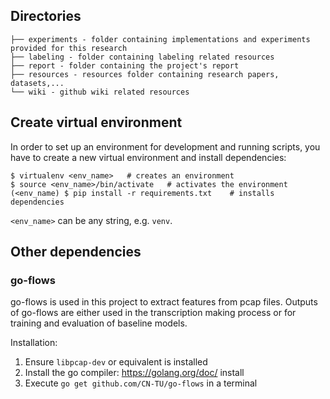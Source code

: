 ## Directories

```
├── experiments - folder containing implementations and experiments provided for this research
├── labeling - folder containing labeling related resources
├── report - folder containing the project's report
├── resources - resources folder containing research papers, datasets,...
└── wiki - github wiki related resources 
```

## Create virtual environment
In order to set up an environment for development and running scripts, you have to
create a new virtual environment and install dependencies:

```shell
$ virtualenv <env_name>   # creates an environment
$ source <env_name>/bin/activate   # activates the environment
(<env_name) $ pip install -r requirements.txt    # installs dependencies
```

`<env_name>` can be any string, e.g. `venv`.


## Other dependencies

### go-flows
go-flows is used in this project to extract features from pcap files.
Outputs of go-flows are either used in the transcription making process or
for training and evaluation of baseline models.

Installation:
1. Ensure `libpcap-dev` or equivalent is installed
2. Install the go compiler: https://golang.org/doc/ install
3. Execute `go get github.com/CN-TU/go-flows` in a terminal